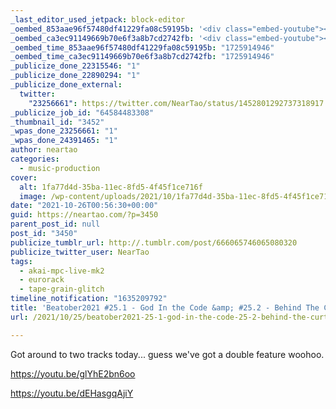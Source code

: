 ```yaml
---
_last_editor_used_jetpack: block-editor
_oembed_853aae96f57480df41229fa08c59195b: '<div class="embed-youtube"><iframe title="Beatober2021 #25.2 - Behind the Curtain" width="750" height="422" src="https://www.youtube.com/embed/dEHasgqAjiY?feature=oembed" frameborder="0" allow="accelerometer; autoplay; clipboard-write; encrypted-media; gyroscope; picture-in-picture; web-share" referrerpolicy="strict-origin-when-cross-origin" allowfullscreen></iframe></div>'
_oembed_ca3ec91149669b70e6f3a8b7cd2742fb: '<div class="embed-youtube"><iframe title="Beatober2021 #25.1 - God In the Code" width="750" height="422" src="https://www.youtube.com/embed/glYhE2bn6oo?feature=oembed" frameborder="0" allow="accelerometer; autoplay; clipboard-write; encrypted-media; gyroscope; picture-in-picture; web-share" referrerpolicy="strict-origin-when-cross-origin" allowfullscreen></iframe></div>'
_oembed_time_853aae96f57480df41229fa08c59195b: "1725914946"
_oembed_time_ca3ec91149669b70e6f3a8b7cd2742fb: "1725914946"
_publicize_done_22315546: "1"
_publicize_done_22890294: "1"
_publicize_done_external:
  twitter:
    "23256661": https://twitter.com/NearTao/status/1452801292737318917
_publicize_job_id: "64584483308"
_thumbnail_id: "3452"
_wpas_done_23256661: "1"
_wpas_done_24391465: "1"
author: neartao
categories:
  - music-production
cover:
  alt: 1fa77d4d-35ba-11ec-8fd5-4f45f1ce716f
  image: /wp-content/uploads/2021/10/1fa77d4d-35ba-11ec-8fd5-4f45f1ce716f.png
date: "2021-10-26T00:56:30+00:00"
guid: https://neartao.com/?p=3450
parent_post_id: null
post_id: "3450"
publicize_tumblr_url: http://.tumblr.com/post/666065746065080320
publicize_twitter_user: NearTao
tags:
  - akai-mpc-live-mk2
  - eurorack
  - tape-grain-glitch
timeline_notification: "1635209792"
title: 'Beatober2021 #25.1 - God In the Code &amp; #25.2 - Behind The Curtain'
url: /2021/10/25/beatober2021-25-1-god-in-the-code-25-2-behind-the-curtain/

---
```

Got around to two tracks today... guess we've got a double feature woohoo.

https://youtu.be/glYhE2bn6oo

https://youtu.be/dEHasgqAjiY
